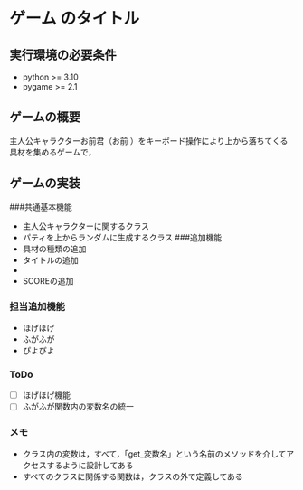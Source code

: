 # ゲーム のタイトル
## 実行環境の必要条件
* python >= 3.10
* pygame >= 2.1

## ゲームの概要
主人公キャラクターお前君（お前 ）をキーボード操作により上から落ちてくる具材を集めるゲームで，

## ゲームの実装
###共通基本機能
* 主人公キャラクターに関するクラス
* パティを上からランダムに生成するクラス
###追加機能
* 具材の種類の追加
* タイトルの追加
* 
* SCOREの追加

### 担当追加機能
* ほげほげ
* ふがふが
* ぴよぴよ
### ToDo
- [ ] ほげほげ機能
- [ ] ふがふが関数内の変数名の統一
### メモ
* クラス内の変数は，すべて，「get_変数名」という名前のメソッドを介してアクセスするように設計してある
* すべてのクラスに関係する関数は，クラスの外で定義してある
